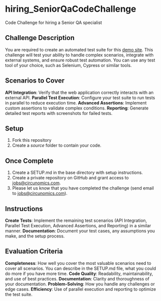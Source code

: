 # hiring_SeniorQaCodeChallenge
Code Challenge for hiring a Senior QA specialist

## Challenge Description
You are required to create an automated test suite for this [demo site](https://magento.softwaretestingboard.com/). This challenge will test your ability to handle complex scenarios, integrate with external systems, and ensure robust test automation. You can use any test tool of your choice, such as Selenium, Cypress or similar tools.

## Scenarios to Cover
**API Integration**: Verify that the web application correctly interacts with an external API.
**Parallel Test Execution**: Configure your test suite to run tests in parallel to reduce execution time.
**Advanced Assertions**: Implement custom assertions to validate complex conditions.
**Reporting**: Generate detailed test reports with screenshots for failed tests.

## Setup
1. Fork this repository
2. Create a *source* folder to contain your code. 

## Once Complete
1. Create a SETUP.md in the base directory with setup instructions.
2. Create a private repository on GitHub and grant access to jobs@circunomics.com.
3. Please let us know that you have completed the challenge (send email to jobs@circunomics.com).

## Instructions
**Create Tests**: Implement the remaining test scenarios (API Integration, Parallel Test Execution, Advanced Assertions, and Reporting) in a similar manner.
**Documentation**: Document your test cases, any assumptions you make, and the setup process.

## Evaluation Criteria
**Completeness**: How well you cover the most valuable scenarios need to cover all scenarios. You can describe in the SETUP.md file, what you could do more if you have more time.
**Code Quality**: Readability, maintainability, and use of best practices.
**Documentation**: Clarity and thoroughness of your documentation.
**Problem-Solving**: How you handle any challenges or edge cases.
**Efficiency**: Use of parallel execution and reporting to optimize the test suite.
